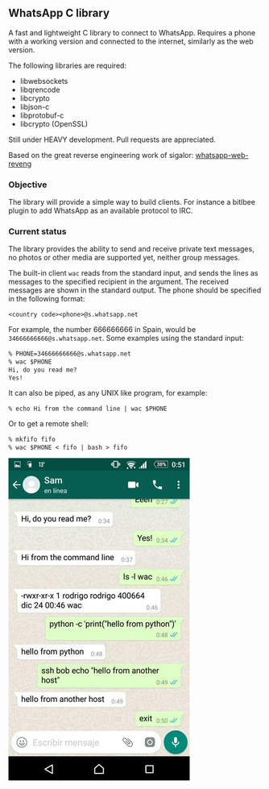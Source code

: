 ## WhatsApp C library

A fast and lightweight C library to connect to WhatsApp. Requires a phone with a
working version and connected to the internet, similarly as the web version.

The following libraries are required:

- libwebsockets
- libqrencode
- libcrypto
- libjson-c
- libprotobuf-c
- libcrypto (OpenSSL)

Still under HEAVY development. Pull requests are appreciated.

Based on the great reverse engineering work of sigalor:
[whatsapp-web-reveng](https://github.com/sigalor/whatsapp-web-reveng)

### Objective

The library will provide a simple way to build clients. For instance a bitlbee
plugin to add WhatsApp as an available protocol to IRC.

### Current status

The library provides the ability to send and receive private text messages, no
photos or other media are supported yet, neither group messages.

The built-in client `wac` reads from the standard input, and sends the lines as
messages to the specified recipient in the argument. The received messages are
shown in the standard output. The phone should be specified in the following
format:

	<country code><phone>@s.whatsapp.net

For example, the number 666666666 in Spain, would be
`34666666666@s.whatsapp.net`. Some examples using the standard input:

	% PHONE=34666666666@s.whatsapp.net
	% wac $PHONE
	Hi, do you read me?
	Yes!

It can also be piped, as any UNIX like program, for example:

	% echo Hi from the command line | wac $PHONE

Or to get a remote shell:

	% mkfifo fifo
	% wac $PHONE < fifo | bash > fifo


![A screenshot of the test commands](doc/test.jpg)
